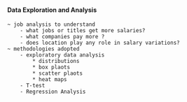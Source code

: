 #### Data Exploration and Analysis
    ~ job analysis to understand
        - what jobs or titles get more salaries?
        - what companies pay more ?
        - does location play any role in salary variations? 
    ~ methodologies adopted
        - exploratory data analysis
            * distributions
            * box plaots
            * scatter plaots
            * heat maps
        - T-test
        - Regression Analysis